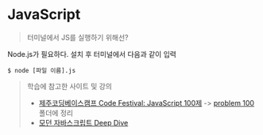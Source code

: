 # JavaScript

> 터미널에서 JS를 실행하기 위해선?

Node.js가 필요하다. 설치 후 터미널에서 다음과 같이 입력

```shell
$ node [파일 이름].js
```
> 학습에 참고한 사이트 및 강의  
>  
> - [제주코딩베이스캠프 Code Festival: JavaScript 100제](https://www.inflearn.com/course/%EC%A0%9C%EC%A3%BC%EC%BD%94%EB%94%A9-%EC%9E%90%EB%B0%94%EC%8A%A4%ED%81%AC%EB%A6%BD%ED%8A%B8-100%EC%A0%9C/dashboard) -> [problem 100](./problem%20100) 폴더에 정리  
> - [모던 자바스크립트 Deep Dive](https://www.aladin.co.kr/shop/wproduct.aspx?ItemId=260060498)
